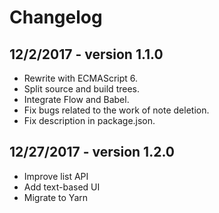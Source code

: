 # Changelog

## 12/2/2017 - version 1.1.0
* Rewrite with ECMAScript 6.
* Split source and build trees.
* Integrate Flow and Babel.
* Fix bugs related to the work of note deletion.
* Fix description in package.json.

## 12/27/2017 - version 1.2.0
* Improve list API
* Add text-based UI
* Migrate to Yarn